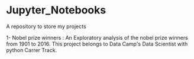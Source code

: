# Jupyter_Notebooks
A repository to store my projects 

1- Nobel prize winners : An Exploratory analysis of the nobel prize winners from 1901 to 2016. This project belongs to Data Camp's Data Scientist with python Carrer Track. 
